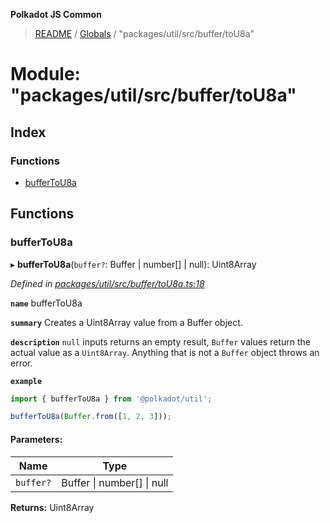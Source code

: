 **Polkadot JS Common**

> [README](../README.md) / [Globals](../globals.md) / "packages/util/src/buffer/toU8a"

# Module: "packages/util/src/buffer/toU8a"

## Index

### Functions

* [bufferToU8a](_packages_util_src_buffer_tou8a_.md#buffertou8a)

## Functions

### bufferToU8a

▸ **bufferToU8a**(`buffer?`: Buffer \| number[] \| null): Uint8Array

*Defined in [packages/util/src/buffer/toU8a.ts:18](https://github.com/polkadot-js/common/blob/975103fd/packages/util/src/buffer/toU8a.ts#L18)*

**`name`** bufferToU8a

**`summary`** Creates a Uint8Array value from a Buffer object.

**`description`** 
`null` inputs returns an empty result, `Buffer` values return the actual value as a `Uint8Array`. Anything that is not a `Buffer` object throws an error.

**`example`** 
<BR>

```javascript
import { bufferToU8a } from '@polkadot/util';

bufferToU8a(Buffer.from([1, 2, 3]));
```

#### Parameters:

Name | Type |
------ | ------ |
`buffer?` | Buffer \| number[] \| null |

**Returns:** Uint8Array
